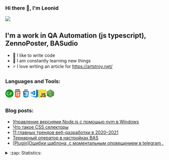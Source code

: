 ### Hi there 👋, I'm Leonid

![](https://komarev.com/ghpvc/?username=AZANIR&style=flat-square)

## I'm a work in  QA Automation (js typescript), ZennoPoster, BASudio
- 💪 I like to write code
- 🥅 I am constantly learning new things
- ⚡ I love writing an article for https://artstroy.net/
### Languages and Tools:

<img align="left" alt="C#" width="26px" src="https://raw.githubusercontent.com/github/explore/80688e429a7d4ef2fca1e82350fe8e3517d3494d/topics/csharp/csharp.png" />
<img align="left" alt="HTML5" width="26px" src="https://raw.githubusercontent.com/github/explore/80688e429a7d4ef2fca1e82350fe8e3517d3494d/topics/html/html.png" />
<img align="left" alt="CSS3" width="26px" src="https://raw.githubusercontent.com/github/explore/80688e429a7d4ef2fca1e82350fe8e3517d3494d/topics/css/css.png" />
<img align="left" alt="Visual Studio Code" width="26px" src="https://raw.githubusercontent.com/github/explore/80688e429a7d4ef2fca1e82350fe8e3517d3494d/topics/visual-studio-code/visual-studio-code.png" />
<img align="left" alt="JavaScript" width="26px" src="https://raw.githubusercontent.com/github/explore/80688e429a7d4ef2fca1e82350fe8e3517d3494d/topics/javascript/javascript.png" />
<img align="left" alt="Node.js" width="26px" src="https://raw.githubusercontent.com/github/explore/80688e429a7d4ef2fca1e82350fe8e3517d3494d/topics/nodejs/nodejs.png" />

<br />
<br />

### Blog posts:
<!-- BLOG-POST-LIST:START -->
- [Управление версиями Node.js с помощью nvm в Windows](https://artstroy.net/upravlenie-versiyami-node-js-s-pomoshhyu-nvm-v-windows/)
- [Что такое CSS селекторы](https://artstroy.net/chto-takoe-css-selektory/)
- [11 главных трендов веб-разработки в 2020–2021](https://artstroy.net/11-glavnyx-trendov-veb-razrabotki-v-2020-2021/)
- [Тернарный оператор в настройках BAS](https://artstroy.net/ternarnyj-operator-v-nastrojkax-bas/)
- [[Plugin]Ошибки шаблона, с моментальным оповещением в telegram .](https://artstroy.net/pluginoshibki-shablona-s-momentalnym-opoveshheniem-v-telegram/)
<!-- BLOG-POST-LIST:END -->

<details>
  <summary>:zap: Statistics:</summary>
   <img align="left" alt="codeSTACKr's GitHub Stats" src="https://github-readme-stats.vercel.app/api/top-langs/?username=AZANIR&theme=tokyonight&langs_count=4" />
    <br />
    <img align="left" alt="codeSTACKr's GitHub Stats" src="https://github-readme-stats.vercel.app/api?username=AZANIR&show_icons=true&theme=tokyonight&show_icons=true" />
</details>
